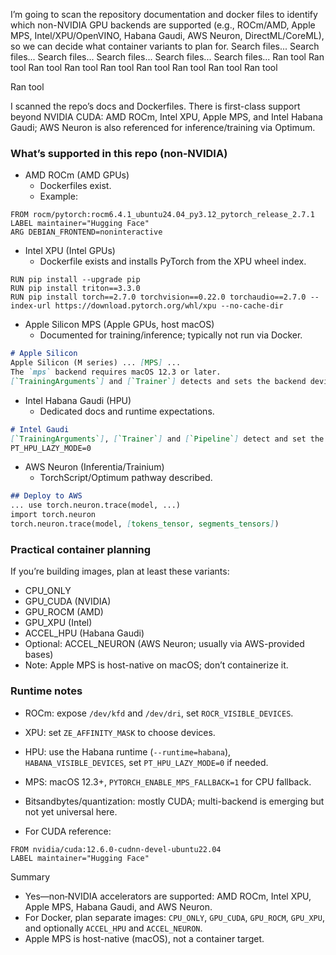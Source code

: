 I’m going to scan the repository documentation and docker files to identify which non-NVIDIA GPU backends are supported (e.g., ROCm/AMD, Apple MPS, Intel/XPU/OpenVINO, Habana Gaudi, AWS Neuron, DirectML/CoreML), so we can decide what container variants to plan for.
Search files...
Search files...
Search files...
Search files...
Search files...
Search files...
Ran tool
Ran tool
Ran tool
Ran tool
Ran tool
Ran tool
Ran tool
Ran tool
Ran tool

Ran tool

I scanned the repo’s docs and Dockerfiles. There is first-class support beyond NVIDIA CUDA: AMD ROCm, Intel XPU, Apple MPS, and Intel Habana Gaudi; AWS Neuron is also referenced for inference/training via Optimum.

### What’s supported in this repo (non‑NVIDIA)
- AMD ROCm (AMD GPUs)
  - Dockerfiles exist.
  - Example:
```1:10:docker/transformers-pytorch-amd-gpu/Dockerfile
FROM rocm/pytorch:rocm6.4.1_ubuntu24.04_py3.12_pytorch_release_2.7.1
LABEL maintainer="Hugging Face"
ARG DEBIAN_FRONTEND=noninteractive
```
- Intel XPU (Intel GPUs)
  - Dockerfile exists and installs PyTorch from the XPU wheel index.
```61:67:docker/transformers-pytorch-xpu/Dockerfile
RUN pip install --upgrade pip
RUN pip install triton==3.3.0
RUN pip install torch==2.7.0 torchvision==0.22.0 torchaudio==2.7.0 --index-url https://download.pytorch.org/whl/xpu --no-cache-dir
```
- Apple Silicon MPS (Apple GPUs, host macOS)
  - Documented for training/inference; typically not run via Docker.
```16:25:docs/source/en/perf_train_special.md
# Apple Silicon
Apple Silicon (M series) ... [MPS] ...
The `mps` backend requires macOS 12.3 or later.
[`TrainingArguments`] and [`Trainer`] detects and sets the backend device to `mps` ...
```
- Intel Habana Gaudi (HPU)
  - Dedicated docs and runtime expectations.
```16:25:docs/source/en/perf_train_gaudi.md
# Intel Gaudi
[`TrainingArguments`], [`Trainer`] and [`Pipeline`] detect and set the backend device to `hpu` ...
PT_HPU_LAZY_MODE=0
```
- AWS Neuron (Inferentia/Trainium)
  - TorchScript/Optimum pathway described.
```115:128:docs/source/en/torchscript.md
## Deploy to AWS
... use torch.neuron.trace(model, ...)
import torch.neuron
torch.neuron.trace(model, [tokens_tensor, segments_tensors])
```

### Practical container planning
If you’re building images, plan at least these variants:
- CPU_ONLY
- GPU_CUDA (NVIDIA)
- GPU_ROCM (AMD)
- GPU_XPU (Intel)
- ACCEL_HPU (Habana Gaudi)
- Optional: ACCEL_NEURON (AWS Neuron; usually via AWS-provided bases)
- Note: Apple MPS is host-native on macOS; don’t containerize it.

### Runtime notes
- ROCm: expose `/dev/kfd` and `/dev/dri`, set `ROCR_VISIBLE_DEVICES`.
- XPU: set `ZE_AFFINITY_MASK` to choose devices.
- HPU: use the Habana runtime (`--runtime=habana`), `HABANA_VISIBLE_DEVICES`, set `PT_HPU_LAZY_MODE=0` if needed.
- MPS: macOS 12.3+, `PYTORCH_ENABLE_MPS_FALLBACK=1` for CPU fallback.
- Bitsandbytes/quantization: mostly CUDA; multi-backend is emerging but not yet universal here.

- For CUDA reference:
```1:8:docker/transformers-all-latest-gpu/Dockerfile
FROM nvidia/cuda:12.6.0-cudnn-devel-ubuntu22.04
LABEL maintainer="Hugging Face"
```

Summary
- Yes—non‑NVIDIA accelerators are supported: AMD ROCm, Intel XPU, Apple MPS, Habana Gaudi, and AWS Neuron.
- For Docker, plan separate images: `CPU_ONLY`, `GPU_CUDA`, `GPU_ROCM`, `GPU_XPU`, and optionally `ACCEL_HPU` and `ACCEL_NEURON`.
- Apple MPS is host-native (macOS), not a container target.